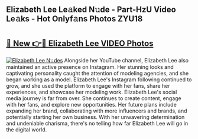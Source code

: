 ## Elizabeth Lee Le𝚊ked N𝚞de - Part-HzU Video Le𝚊ks - Hot Onlyf𝚊ns Photos ZYU18

# <h2><a href="http://ab36379.deff.icu/?id=Elizabeth+Lee">🔗 New 👉🔴 Elizabeth Lee VIDEO Photos</a></h2>

[![Elizabeth Lee N𝚞des](https://i.imgur.com/rIISA9y.gif)](http://ab36379.deff.icu/?id=Elizabeth+Lee)
Alongside her YouTube channel, Elizabeth Lee also maintained an active presence on Instagram. Her stunning looks and captivating personality caught the attention of modeling agencies, and she began working as a model. Elizabeth Lee's Instagram following continued to grow, and she used the platform to engage with her fans, share her experiences, and showcase her modeling work. Elizabeth Lee's social media journey is far from over. She continues to create content, engage with her fans, and explore new opportunities. Her future plans include expanding her brand, collaborating with more influencers and brands, and potentially starting her own business. With her unwavering determination and undeniable charisma, there's no telling how far Elizabeth Lee will go in the digital world.
